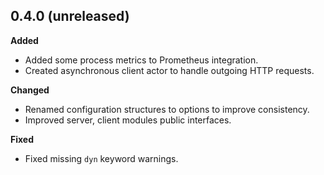 ## 0.4.0 (unreleased)

**Added**

- Added some process metrics to Prometheus integration.
- Created asynchronous client actor to handle outgoing HTTP requests.

**Changed**

- Renamed configuration structures to options to improve consistency.
- Improved server, client modules public interfaces.

**Fixed**

- Fixed missing `dyn` keyword warnings.
